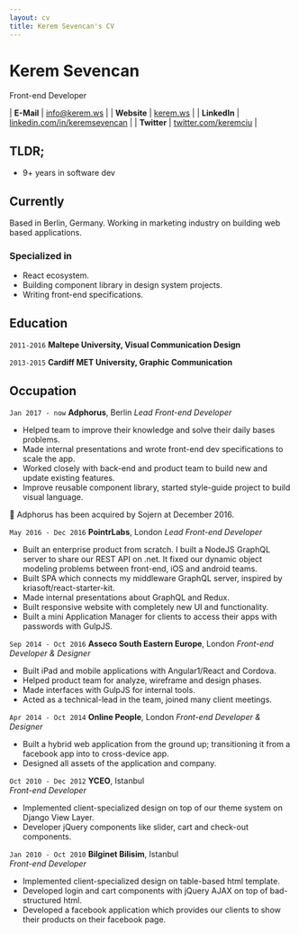 ```yaml
---
layout: cv
title: Kerem Sevencan's CV
---
```


# Kerem Sevencan
Front-end Developer

| __E-Mail__   | [info@kerem.ws](mailto:info@kerem.ws)                                    | 
| __Website__  | [kerem.ws](https://kerem.ws)                                             |
| __LinkedIn__ | [linkedin.com/in/keremsevencan](https://linkedin.com/in/keremsevencan)   |
| __Twitter__  | [twitter.com/keremciu](https://twitter.com/keremciu)                     |

## TLDR;

- 9+ years in software dev

## Currently

Based in Berlin, Germany. Working in marketing industry on building web based applications.


### Specialized in

- React ecosystem.
- Building component library in design system projects.
- Writing front-end specifications.


## Education

`2011-2016`
__Maltepe University, Visual Communication Design__

`2013-2015`
__Cardiff MET University, Graphic Communication__


## Occupation

`Jan 2017 - now`
__Adphorus__, Berlin
_Lead Front-end Developer_

- Helped team to improve their knowledge and solve their daily bases problems. 
- Made internal presentations and wrote front-end dev specifications to scale the app. 
- Worked closely with back-end and product team to build new and update existing features. 
- Improve reusable component library, started style-guide project to build visual language. 

🌟 Adphorus has been acquired by Sojern at December 2016.


`May 2016 - Dec 2016`
__PointrLabs__, London
_Lead Front-end Developer_

- Built an enterprise product from scratch. I built a NodeJS GraphQL server to share our REST API on .net. It fixed our dynamic object modeling problems between front-end, iOS and android teams.
- Built SPA which connects my middleware GraphQL server, inspired by kriasoft/react-starter-kit.
- Made internal presentations about GraphQL and Redux.
- Built responsive website with completely new UI and functionality.
- Built a mini Application Manager for clients to access their apps with passwords with GulpJS.


`Sep 2014 - Oct 2016`
__Asseco South Eastern Europe__, London
_Front-end Developer & Designer_

- Built iPad and mobile applications with Angular1/React and Cordova.
- Helped product team for analyze, wireframe and design phases.
- Made interfaces with GulpJS for internal tools.
- Acted as a technical-lead in the team, joined many client meetings.


`Apr 2014 - Oct 2014`
__Online People__, London
_Front-end Developer & Designer_

- Built a hybrid web application from the ground up; transitioning it 
from a facebook app into to cross-device app.
- Designed all assets of the application and company.

`Oct 2010 - Dec 2012` 
__YCEO__, Istanbul  
_Front-end Developer_

- Implemented client-specialized design on top of our theme system on Django View Layer.
- Developer jQuery components like slider, cart and check-out components.


`Jan 2010 - Oct 2010` __Bilginet Bilisim__, Istanbul  
_Front-end Developer_

- Implemented client-specialized design on table-based html template.
- Developed login and cart components with jQuery AJAX on top of bad-structured html.
- Developed a facebook application which provides our clients to show their products on their facebook page.
